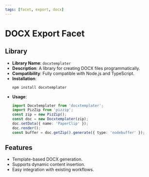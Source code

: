 ```yaml
---
tags: [facet, export, docx]
---
```


# DOCX Export Facet

## Library

- **Library Name**: `docxtemplater`
- **Description**: A library for creating DOCX files programmatically.
- **Compatibility**: Fully compatible with Node.js and TypeScript.
- **Installation**:
  ```bash
  npm install docxtemplater
  ```
- **Usage**:
  ```typescript
  import Docxtemplater from 'docxtemplater';
  import PizZip from 'pizzip';
  const zip = new PizZip();
  const doc = new Docxtemplater(zip);
  doc.setData({ name: 'PaperClip' });
  doc.render();
  const buffer = doc.getZip().generate({ type: 'nodebuffer' });
  ```

## Features

- Template-based DOCX generation.
- Supports dynamic content insertion.
- Easy integration with existing workflows.

